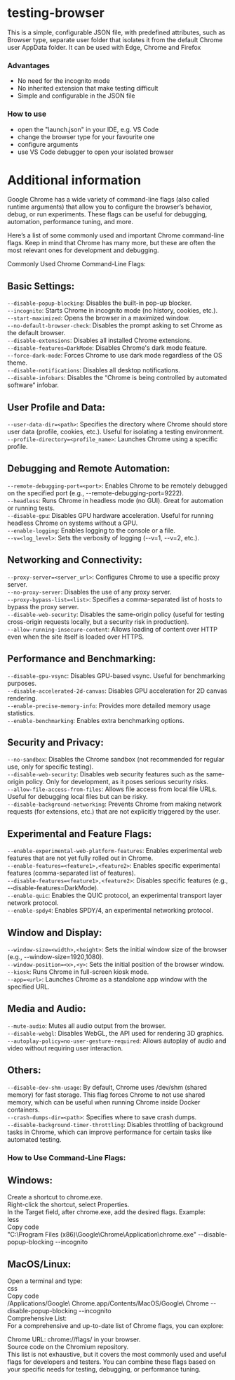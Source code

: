 # testing-browser
This is a simple, configurable JSON file, with predefined attributes, such as Browser type, separate user folder that isolates it from the default Chrome user AppData folder. 
It can be used with Edge, Chrome and Firefox

### Advantages
- No need for the incognito mode
- No inherited extension that make testing difficult
- Simple and configurable in the JSON file

### How to use
- open the "launch.json" in your IDE, e.g. VS Code
- change the browser type for your favourite one
- configure arguments
- use VS Code debugger to open your isolated browser


# Additional information 
Google Chrome has a wide variety of command-line flags (also called runtime arguments) that allow you to configure the browser’s behavior, debug, or run experiments. These flags can be useful for debugging, automation, performance tuning, and more.

Here’s a list of some commonly used and important Chrome command-line flags. Keep in mind that Chrome has many more, but these are often the most relevant ones for development and debugging.

Commonly Used Chrome Command-Line Flags:

## Basic Settings:

`--disable-popup-blocking`: Disables the built-in pop-up blocker.  
`--incognito`: Starts Chrome in incognito mode (no history, cookies, etc.).  
`--start-maximized`: Opens the browser in a maximized window.  
`--no-default-browser-check`: Disables the prompt asking to set Chrome as the default browser.  
`--disable-extensions`: Disables all installed Chrome extensions.  
`--disable-features=DarkMode`: Disables Chrome's dark mode feature.  
`--force-dark-mode`: Forces Chrome to use dark mode regardless of the OS theme.  
`--disable-notifications`: Disables all desktop notifications.  
`--disable-infobars`: Disables the “Chrome is being controlled by automated software” infobar.  

## User Profile and Data:  

`--user-data-dir=<path>`: Specifies the directory where Chrome should store user data (profile, cookies, etc.). Useful for isolating a testing environment.  
`--profile-directory=<profile_name>`: Launches Chrome using a specific profile.  

## Debugging and Remote Automation:  

`--remote-debugging-port=<port>`: Enables Chrome to be remotely debugged on the specified port (e.g., --remote-debugging-port=9222).  
`--headless`: Runs Chrome in headless mode (no GUI). Great for automation or running tests.  
`--disable-gpu`: Disables GPU hardware acceleration. Useful for running headless Chrome on systems without a GPU.  
`--enable-logging`: Enables logging to the console or a file.  
`--v=<log_level>`: Sets the verbosity of logging (--v=1, --v=2, etc.).  

## Networking and Connectivity:

`--proxy-server=<server_url>`: Configures Chrome to use a specific proxy server.  
`--no-proxy-server`: Disables the use of any proxy server.  
`--proxy-bypass-list=<list>`: Specifies a comma-separated list of hosts to bypass the proxy server.  
`--disable-web-security`: Disables the same-origin policy (useful for testing cross-origin requests locally, but a security risk in production).  
`--allow-running-insecure-content`: Allows loading of content over HTTP even when the site itself is loaded over HTTPS.  

## Performance and Benchmarking:  
  
`--disable-gpu-vsync`: Disables GPU-based vsync. Useful for benchmarking purposes.  
`--disable-accelerated-2d-canvas`: Disables GPU acceleration for 2D canvas rendering.  
`--enable-precise-memory-info`: Provides more detailed memory usage statistics.  
`--enable-benchmarking`: Enables extra benchmarking options.  

## Security and Privacy:  
  
`--no-sandbox`: Disables the Chrome sandbox (not recommended for regular use, only for specific testing).  
`--disable-web-security`: Disables web security features such as the same-origin policy. Only for development, as it poses serious security risks.  
`--allow-file-access-from-files`: Allows file access from local file URLs. Useful for debugging local files but can be risky.  
`--disable-background-networking`: Prevents Chrome from making network requests (for extensions, etc.) that are not explicitly triggered by the user.  

## Experimental and Feature Flags:  
  
`--enable-experimental-web-platform-features`: Enables experimental web features that are not yet fully rolled out in Chrome.  
`--enable-features=<feature1>,<feature2>`: Enables specific experimental features (comma-separated list of features).  
`--disable-features=<feature1>,<feature2>`: Disables specific features (e.g., --disable-features=DarkMode).  
`--enable-quic`: Enables the QUIC protocol, an experimental transport layer network protocol.  
`--enable-spdy4`: Enables SPDY/4, an experimental networking protocol.  

## Window and Display:  

`--window-size=<width>,<height>`: Sets the initial window size of the browser (e.g., --window-size=1920,1080).  
`--window-position=<x>,<y>`: Sets the initial position of the browser window.  
`--kiosk`: Runs Chrome in full-screen kiosk mode.  
`--app=<url>`: Launches Chrome as a standalone app window with the specified URL.  

## Media and Audio:  
  
`--mute-audio`: Mutes all audio output from the browser.  
`--disable-webgl`: Disables WebGL, the API used for rendering 3D graphics.  
`--autoplay-policy=no-user-gesture-required`: Allows autoplay of audio and video without requiring user interaction.  

## Others:  
  
`--disable-dev-shm-usage`: By default, Chrome uses /dev/shm (shared memory) for fast storage. This flag forces Chrome to not use shared memory, which can be useful when running Chrome inside Docker containers.  
`--crash-dumps-dir=<path>`: Specifies where to save crash dumps.  
`--disable-background-timer-throttling`: Disables throttling of background tasks in Chrome, which can improve performance for certain tasks like automated testing.  

### How to Use Command-Line Flags:  

## Windows:  
  
Create a shortcut to chrome.exe.  
Right-click the shortcut, select Properties.  
In the Target field, after chrome.exe, add the desired flags. Example:  
less  
Copy code  
"C:\Program Files (x86)\Google\Chrome\Application\chrome.exe" --disable-popup-blocking --incognito  

## MacOS/Linux:  
  
Open a terminal and type:  
css  
Copy code  
/Applications/Google\ Chrome.app/Contents/MacOS/Google\ Chrome --disable-popup-blocking --incognito  
Comprehensive List:  
For a comprehensive and up-to-date list of Chrome flags, you can explore:  
   
Chrome URL: chrome://flags/ in your browser.  
Source code on the Chromium repository.  
This list is not exhaustive, but it covers the most commonly used and useful flags for developers and testers. You can combine these flags based on your specific needs for testing, debugging, or performance tuning.  
    

